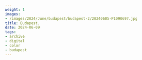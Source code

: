 ```yaml
---
weight: 1
images:
- /images/2024/June/budapest/budapest-2/20240605-P1090697.jpg
title: Budapest.
date: 2024-06-09
tags:
- archive
- digital
- color
- budapest
---
```


